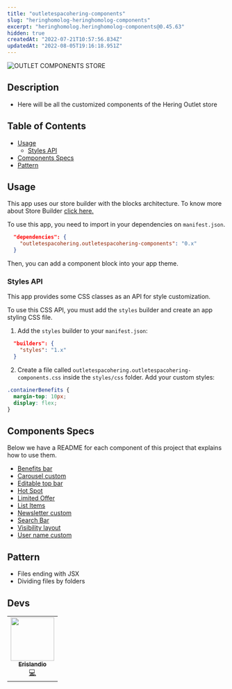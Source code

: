 ```yaml
---
title: "outletespacohering-components"
slug: "heringhomolog-heringhomolog-components"
excerpt: "heringhomolog.heringhomolog-components@0.45.63"
hidden: true
createdAt: "2022-07-21T10:57:56.834Z"
updatedAt: "2022-08-05T19:16:18.951Z"
---
```

![OUTLET COMPONENTS STORE](https://static.hering.com.br/store/_ui/desktop/theme-outlet/images/square-logo-outlet.jpg)

## Description

- Here will be all the customized components of the Hering Outlet store

## Table of Contents

- [Usage](#usage)
  - [Styles API](#styles-api)
- [Components Specs](#components-specs)
- [Pattern](#Pattern)

## Usage

This app uses our store builder with the blocks architecture. To know more about Store Builder [click here.](https://help.vtex.com/en/tutorial/understanding-storebuilder-and-stylesbuilder#structuring-and-configuring-our-store-with-object-object)

To use this app, you need to import in your dependencies on `manifest.json`.

```json
  "dependencies": {
    "outletespacohering.outletespacohering-components": "0.x"
  }
```

Then, you can add a component block into your app theme.

### Styles API

This app provides some CSS classes as an API for style customization.

To use this CSS API, you must add the `styles` builder and create an app styling CSS file.

1. Add the `styles` builder to your `manifest.json`:

```json
  "builders": {
    "styles": "1.x"
  }
```

2. Create a file called `outletespacohering.outletespacohering-components.css` inside the `styles/css` folder. Add your custom styles:

```css
.containerBenefits {
  margin-top: 10px;
  display: flex;
}
```

## Components Specs

Below we have a README for each component of this project that explains how to use them.

- [Benefits bar](BenefitsBar.md)
- [Carousel custom](CarouselCustom.md)
- [Editable top bar](EditableTopBar.md)
- [Hot Spot](HotSpot.md)
- [Limited Offer](LimitedOffer.md)
- [List Items](ListItems.md)
- [Newsletter custom](ListItems.md)
- [Search Bar](SearchBarCustom.md)
- [Visibility layout](VisibilityLayout.md)
- [User name custom](ListItems.md)

## Pattern

- Files ending with JSX
- Dividing files by folders

<!-- DOCS-IGNORE:start -->

## Devs

<!-- ALL-CONTRIBUTORS-LIST:START - Do not remove or modify this section -->
<!-- prettier-ignore-start -->
<!-- markdownlint-disable -->
<table>
  <tr>
    <td align="center"><a href="https://github.com/Erislandio"><img src="https://avatars1.githubusercontent.com/u/34255207?v=4" width="100px;" alt=""/><br /><sub><b>Erislandio</b></sub></a><br /><a href="https://github.com/vtex-apps/store-components/commits?author=Erislandio" title="Code">💻</a></td>
  </tr>
</table>

<!-- markdownlint-enable -->
<!-- prettier-ignore-end -->

<!-- ALL-CONTRIBUTORS-LIST:END -->